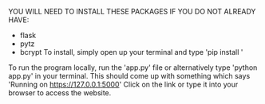 YOU WILL NEED TO INSTALL THESE PACKAGES IF YOU DO NOT ALREADY HAVE:
 - flask
 - pytz
 - bcrypt
To install, simply open up your terminal and type 'pip install <INSERT PACKAGE NAME>'

To run the program locally, run the 'app.py' file or alternatively type 'python app.py' in your terminal.
This should come up with something which says 'Running on https://127.0.0.1:5000'
Click on the link or type it into your browser to access the website. 